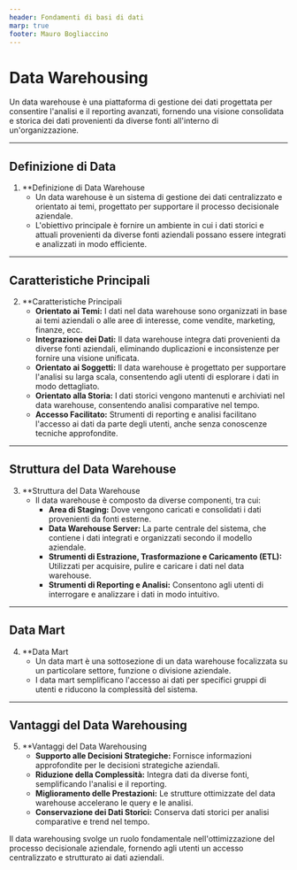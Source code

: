 ```yaml
---
header: Fondamenti di basi di dati
marp: true
footer: Mauro Bogliaccino
---
```


# Data Warehousing

Un data warehouse è una piattaforma di gestione dei dati progettata per consentire l'analisi e il reporting avanzati, fornendo una visione consolidata e storica dei dati provenienti da diverse fonti all'interno di un'organizzazione.

---

## Definizione di Data

1. **Definizione di Data Warehouse
   - Un data warehouse è un sistema di gestione dei dati centralizzato e orientato ai temi, progettato per supportare il processo decisionale aziendale.
   - L'obiettivo principale è fornire un ambiente in cui i dati storici e attuali provenienti da diverse fonti aziendali possano essere integrati e analizzati in modo efficiente.

---

## Caratteristiche Principali

2. **Caratteristiche Principali
   - **Orientato ai Temi:** I dati nel data warehouse sono organizzati in base ai temi aziendali o alle aree di interesse, come vendite, marketing, finanze, ecc.
   - **Integrazione dei Dati:** Il data warehouse integra dati provenienti da diverse fonti aziendali, eliminando duplicazioni e inconsistenze per fornire una visione unificata.
   - **Orientato ai Soggetti:** Il data warehouse è progettato per supportare l'analisi su larga scala, consentendo agli utenti di esplorare i dati in modo dettagliato.
   - **Orientato alla Storia:** I dati storici vengono mantenuti e archiviati nel data warehouse, consentendo analisi comparative nel tempo.
   - **Accesso Facilitato:** Strumenti di reporting e analisi facilitano l'accesso ai dati da parte degli utenti, anche senza conoscenze tecniche approfondite.

---

## Struttura del Data Warehouse

3. **Struttura del Data Warehouse
   - Il data warehouse è composto da diverse componenti, tra cui:
     - **Area di Staging:** Dove vengono caricati e consolidati i dati provenienti da fonti esterne.
     - **Data Warehouse Server:** La parte centrale del sistema, che contiene i dati integrati e organizzati secondo il modello aziendale.
     - **Strumenti di Estrazione, Trasformazione e Caricamento (ETL):** Utilizzati per acquisire, pulire e caricare i dati nel data warehouse.
     - **Strumenti di Reporting e Analisi:** Consentono agli utenti di interrogare e analizzare i dati in modo intuitivo.

---

## Data Mart

4. **Data Mart
   - Un data mart è una sottosezione di un data warehouse focalizzata su un particolare settore, funzione o divisione aziendale.
   - I data mart semplificano l'accesso ai dati per specifici gruppi di utenti e riducono la complessità del sistema.

---

## Vantaggi del Data Warehousing

5. **Vantaggi del Data Warehousing
   - **Supporto alle Decisioni Strategiche:** Fornisce informazioni approfondite per le decisioni strategiche aziendali.
   - **Riduzione della Complessità:** Integra dati da diverse fonti, semplificando l'analisi e il reporting.
   - **Miglioramento delle Prestazioni:** Le strutture ottimizzate del data warehouse accelerano le query e le analisi.
   - **Conservazione dei Dati Storici:** Conserva dati storici per analisi comparative e trend nel tempo.

Il data warehousing svolge un ruolo fondamentale nell'ottimizzazione del processo decisionale aziendale, fornendo agli utenti un accesso centralizzato e strutturato ai dati aziendali.
